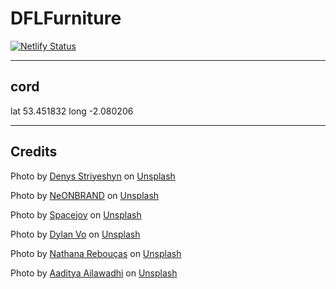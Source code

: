 # DFLFurniture

[![Netlify Status](https://api.netlify.com/api/v1/badges/60ba53c6-7b60-4dbc-8f56-6e0b482d8c00/deploy-status)](https://app.netlify.com/sites/dflfurniture/deploys)

---------------------------------------------------------------

## cord

lat 	53.451832
long    -2.080206

---------------------------------------------------------------

## Credits

Photo by <a href="https://unsplash.com/@denysstriyeshyn?utm_source=unsplash&utm_medium=referral&utm_content=creditCopyText">Denys Striyeshyn</a> on <a href="https://unsplash.com/s/photos/bedroom-furniture?utm_source=unsplash&utm_medium=referral&utm_content=creditCopyText">Unsplash</a>
  
Photo by <a href="https://unsplash.com/@neonbrand?utm_source=unsplash&utm_medium=referral&utm_content=creditCopyText">NeONBRAND</a> on <a href="https://unsplash.com/s/photos/bedroom-furniture?utm_source=unsplash&utm_medium=referral&utm_content=creditCopyText">Unsplash</a>
  
Photo by <a href="https://unsplash.com/@spacejoy?utm_source=unsplash&utm_medium=referral&utm_content=creditCopyText">Spacejoy</a> on <a href="https://unsplash.com/s/photos/bedroom-furniture?utm_source=unsplash&utm_medium=referral&utm_content=creditCopyText">Unsplash</a>

Photo by <a href="https://unsplash.com/@vohoangchuong82?utm_source=unsplash&utm_medium=referral&utm_content=creditCopyText">Dylan Vo</a> on <a href="https://unsplash.com/s/photos/bedroom-furniture?utm_source=unsplash&utm_medium=referral&utm_content=creditCopyText">Unsplash</a>

Photo by <a href="https://unsplash.com/@nathanareboucas?utm_source=unsplash&utm_medium=referral&utm_content=creditCopyText">Nathana Rebouças</a> on <a href="https://unsplash.com/s/photos/bedroom-furniture?utm_source=unsplash&utm_medium=referral&utm_content=creditCopyText">Unsplash</a>

Photo by <a href="https://unsplash.com/@tekgeekhd?utm_source=unsplash&utm_medium=referral&utm_content=creditCopyText">Aaditya Ailawadhi</a> on <a href="https://unsplash.com/s/photos/bedroom-furniture?utm_source=unsplash&utm_medium=referral&utm_content=creditCopyText">Unsplash</a>
  
